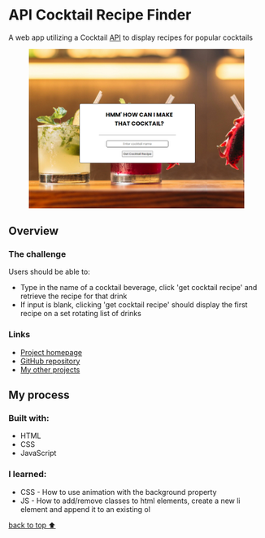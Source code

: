 <h1>API Cocktail Recipe Finder</h1>

<p>A web app utilizing a Cocktail <a href="https://www.thecocktaildb.com/api.php">API</a> to display recipes for popular cocktails</p>
<figure>
   <img src="https://github.com/EngineerGirly/Cocktail-Recipe-Finder/blob/main/demo.png" alt="Cocktail DB API" />
</figure>

<h2>Overview</h2>
<h3>The challenge</h3>
<p>Users should be able to:</p>
<ul>
   <li>Type in the name of a cocktail beverage, click 'get cocktail recipe' and retrieve the recipe for that drink</li>
   <li>If input is blank, clicking 'get cocktail recipe' should display the first recipe on a set rotating list of drinks</li>
</ul>

<h3>Links</h3>
<ul>
   <li>
      <a href="https://cocktail-recipe-find.netlify.app/">Project homepage</a>
   </li>
   <li>
      <a href="https://github.com/EngineerGirly/Cocktail-Recipe-Finder/">GitHub repository</a>
   <li>
      <a href="https://github.com/EngineerGirly?tab=repositories">My other projects</a>
   </li>
</ul>

<h2>My process</h2>
<h3>Built with:</h3>
<ul>
   <li>HTML</li>
   <li>CSS</li>
   <li>JavaScript</li>
</ul>

<h3>I learned:</h3>
<ul>
   <li>CSS - How to use animation with the background property</li>
   <li>JS - How to add/remove classes to html elements, create a new li element and append it to an existing ol</li>
</ul>



<a href="https://github.com/EngineerGirly/Cocktail-Recipe-Finder/">back to top ⬆️</a>

